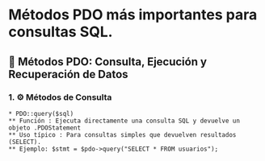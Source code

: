 # Métodos PDO más importantes para consultas SQL.
## 📘 Métodos PDO: Consulta, Ejecución y Recuperación de Datos
### 1. ⚙️ Métodos de Consulta
    * PDO::query($sql)
    ** Función : Ejecuta directamente una consulta SQL y devuelve un objeto .PDOStatement
    ** Uso típico : Para consultas simples que devuelven resultados (SELECT).
    ** Ejemplo: $stmt = $pdo->query("SELECT * FROM usuarios");
